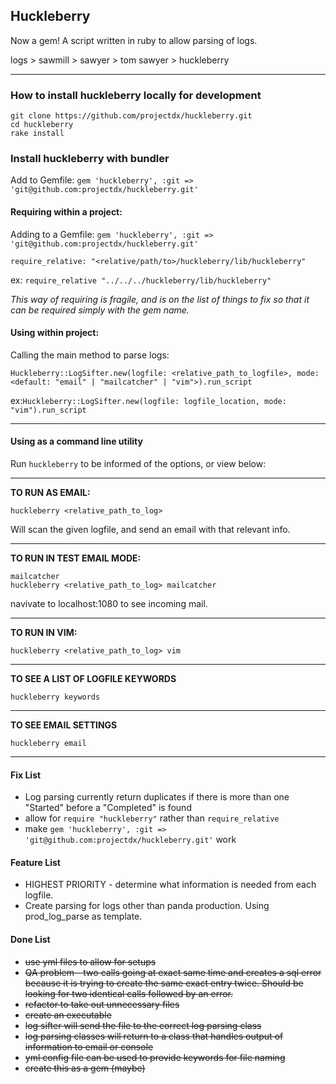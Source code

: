 ## Huckleberry

Now a gem! A script written in ruby to allow parsing of logs.

logs > sawmill > sawyer > tom sawyer > huckleberry

---
### How to install huckleberry locally for development
```
git clone https://github.com/projectdx/huckleberry.git
cd huckleberry
rake install
```

### Install huckleberry with bundler

Add to Gemfile: 
```gem 'huckleberry', :git => 'git@github.com:projectdx/huckleberry.git'``` 


#### Requiring within a project:

Adding to a Gemfile: 
```gem 'huckleberry', :git => 'git@github.com:projectdx/huckleberry.git'``` 

```
require_relative: "<relative/path/to>/huckleberry/lib/huckleberry"
```
ex:
`
require_relative "../../../huckleberry/lib/huckleberry"
`

*This way of requiring is fragile, and is on the list of things to fix so that it can be required simply with the gem name.*



#### Using within project:

Calling the main method to parse logs:
```
Huckleberry::LogSifter.new(logfile: <relative_path_to_logfile>, mode: <default: "email" | "mailcatcher" | "vim">).run_script
```

ex:`Huckleberry::LogSifter.new(logfile: logfile_location, mode: "vim").run_script`

---

#### Using as a command line utility

Run `huckleberry` to be informed of the options, or view below:

---
**TO RUN AS EMAIL:**

```
huckleberry <relative_path_to_log>
```

Will scan the given logfile, and send
an email with that relevant info.

---
**TO RUN IN TEST EMAIL MODE:**

```
mailcatcher
huckleberry <relative_path_to_log> mailcatcher
```

navivate to localhost:1080 to see incoming mail.

---
**TO RUN IN VIM:**

```
huckleberry <relative_path_to_log> vim
```

---
**TO SEE A LIST OF LOGFILE KEYWORDS**

```
huckleberry keywords
```

---
**TO SEE EMAIL SETTINGS**

```
huckleberry email
```

---

#### Fix List
* Log parsing currently return duplicates if there is more than one "Started" before a "Completed" is found
* allow for `require "huckleberry"` rather than `require_relative`
* make `gem 'huckleberry', :git => 'git@github.com:projectdx/huckleberry.git'` work

#### Feature List
* HIGHEST PRIORITY - determine what information is needed from each logfile.
* Create parsing for logs other than panda production. Using prod_log_parse as template.


#### Done List
* ~~use yml files to allow for setups~~
* ~~QA problem - two calls going at exact same time and creates a sql error because it is trying to create the same exact entry twice. Should be looking for two identical calls followed by an error.~~
* ~~refactor to take out unnecessary files~~
* ~~create an executable~~
* ~~log sifter will send the file to the correct log parsing class~~
* ~~log parsing classes will return to a class that handles output of information to email or console~~
* ~~yml config file can be used to provide keywords for file naming~~
* ~~create this as a gem (maybe)~~




